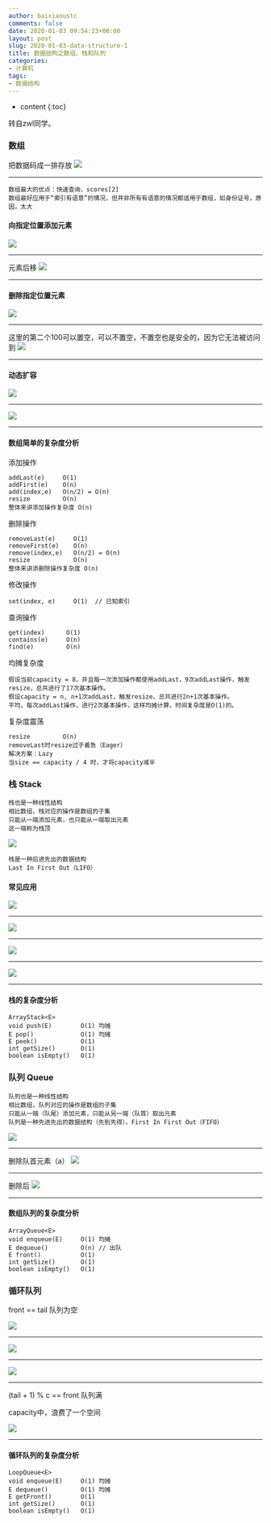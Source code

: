 ```yaml
---
author: baixiaoustc
comments: false
date: 2020-01-03 09:54:23+00:00
layout: post
slug: 2020-01-03-data-structure-1
title: 数据结构之数组、栈和队列
categories:
- 计算机
tags:
- 数据结构 
---
```


* content 
{:toc}

转自zwl同学。

### 数组
把数据码成一排存放
![](http://flowerman.cc/data-structure/1-1.png)

---

```
数组最大的优点：快速查询，scores[2]
数组最好应用于“索引有语意”的情况，但并非所有有语意的情况都适用于数组，如身份证号，原因，太大
```

#### 向指定位置添加元素
![](http://flowerman.cc/data-structure/1-2.png)

---

元素后移
![](http://flowerman.cc/data-structure/1-3.png)

---

#### 删除指定位置元素
![](http://flowerman.cc/data-structure/1-4.png)

---

这里的第二个100可以置空，可以不置空，不置空也是安全的，因为它无法被访问到
![](http://flowerman.cc/data-structure/1-5.png)

---

#### 动态扩容
![](http://flowerman.cc/data-structure/1-6.png)

---

![](http://flowerman.cc/data-structure/1-7.png)

---

#### 数组简单的复杂度分析
添加操作

```
addLast(e)     O(1)
addFirst(e)    O(n)
add(index,e)   O(n/2) = O(n)
resize         O(n)
整体来讲添加操作复杂度 O(n)
```

删除操作

```
removeLast(e)	  O(1)
removeFirst(e)	  O(n)
remove(index,e)   O(n/2) = O(n)
resize            O(n)
整体来讲添删除操作复杂度 O(n)
```

修改操作

```
set(index, e)     O(1)  // 已知索引
```

查询操作

```
get(index)      O(1)
contains(e)     O(n)
find(e)         O(n)
```

均摊复杂度

```
假设当前capacity = 8，并且每一次添加操作都使用addLast，9次addLast操作，触发resize，总共进行了17次基本操作。
假设capacity = n, n+1次addLast，触发resize，总共进行2n+1次基本操作。
平均，每次addLast操作，进行2次基本操作，这样均摊计算，时间复杂度是O(1)的。
```

复杂度震荡

```
resize         O(n)
removeLast时resize过于着急（Eager）
解决方案：Lazy
当size == capacity / 4 时，才将capacity减半

```

### 栈 Stack

```
栈也是一种线性结构
相比数组，栈对应的操作是数组的子集
只能从一端添加元素，也只能从一端取出元素
这一端称为栈顶
```

![](http://flowerman.cc/data-structure/2-1.png)

```
栈是一种后进先出的数据结构
Last In First Out（LIFO）
```

#### 常见应用

![](http://flowerman.cc/data-structure/2-2.png)

---

![](http://flowerman.cc/data-structure/2-3.png)

---

![](http://flowerman.cc/data-structure/2-4.png)

---

![](http://flowerman.cc/data-structure/2-5.png)

---

#### 栈的复杂度分析

```
ArrayStack<E>       
void push(E)        O(1) 均摊
E pop()             O(1) 均摊
E peek()            O(1)
int getSize()       O(1)
boolean isEmpty()   O(1)
```

###  队列 Queue

```
队列也是一种线性结构
相比数组，队列对应的操作是数组的子集
只能从一端（队尾）添加元素，只能从另一端（队首）取出元素
队列是一种先进先出的数据结构（先到先得），First In First Out（FIFO）
```

![](http://flowerman.cc/data-structure/3-1.png)

---

删除队首元素（a）
![](http://flowerman.cc/data-structure/4-1.png)

---

删除后
![](http://flowerman.cc/data-structure/4-2.png)

---

#### 数组队列的复杂度分析
```
ArrayQueue<E>       
void enqueue(E)     O(1) 均摊
E dequeue()         O(n) // 出队
E front()           O(1)
int getSize()       O(1)
boolean isEmpty()   O(1)
```

### 循环队列

front == tail 队列为空

![](http://flowerman.cc/data-structure/5-1.png)

---

![](http://flowerman.cc/data-structure/5-2.png)

---

![](http://flowerman.cc/data-structure/5-3.png)

---

(tail + 1) % c == front 队列满

capacity中，浪费了一个空间

![](http://flowerman.cc/data-structure/5-4.png)

---

#### 循环队列的复杂度分析

```
LoopQueue<E>        
void enqueue(E)     O(1) 均摊 
E dequeue()         O(1) 均摊 
E getFront()        O(1) 
int getSize()       O(1) 
boolean isEmpty()   O(1)
```
